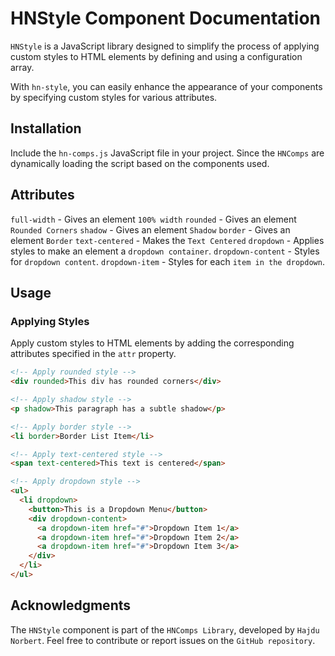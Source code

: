 # HNStyle Component Documentation

`HNStyle` is a JavaScript library designed to simplify the process of applying custom styles to HTML elements by defining and using a configuration array.

With `hn-style`, you can easily enhance the appearance of your components by specifying custom styles for various attributes.

## Installation

Include the `hn-comps.js` JavaScript file in your project. Since the `HNComps` are dynamically loading the script based on the components used.

## Attributes

`full-width` - Gives an element `100% width`
`rounded` - Gives an element `Rounded Corners`
`shadow` - Gives an element `Shadow`
`border` - Gives an element `Border`
`text-centered` - Makes the `Text Centered`
`dropdown` - Applies styles to make an element a `dropdown container`.
`dropdown-content` - Styles for `dropdown content`.
`dropdown-item` - Styles for each `item in the dropdown`.

## Usage

### Applying Styles

Apply custom styles to HTML elements by adding the corresponding attributes specified in the `attr` property.

```html
<!-- Apply rounded style -->
<div rounded>This div has rounded corners</div>

<!-- Apply shadow style -->
<p shadow>This paragraph has a subtle shadow</p>

<!-- Apply border style -->
<li border>Border List Item</li>

<!-- Apply text-centered style -->
<span text-centered>This text is centered</span>

<!-- Apply dropdown style -->
<ul>
  <li dropdown>
    <button>This is a Dropdown Menu</button>
    <div dropdown-content>
      <a dropdown-item href="#">Dropdown Item 1</a>
      <a dropdown-item href="#">Dropdown Item 2</a>
      <a dropdown-item href="#">Dropdown Item 3</a>
    </div>
  </li>
</ul>
```

## Acknowledgments

The `HNStyle` component is part of the `HNComps Library`, developed by `Hajdu Norbert`. Feel free to contribute or report issues on the `GitHub repository`.
